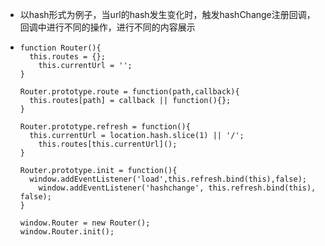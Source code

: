 - 以hash形式为例子，当url的hash发生变化时，触发hashChange注册回调，回调中进行不同的操作，进行不同的内容展示
- ```
  function Router(){
  	this.routes = {};
      this.currentUrl = '';
  }
  
  Router.prototype.route = function(path,callback){
  	this.routes[path] = callback || function(){};
  }
  
  Router.prototype.refresh = function(){
  	this.currentUrl = location.hash.slice(1) || '/';
      this.routes[this.currentUrl]();
  }
  
  Router.prototype.init = function(){
  	window.addEventListener('load',this.refresh.bind(this),false);
      window.addEventListener('hashchange', this.refresh.bind(this), false);
  }
  
  window.Router = new Router();
  window.Router.init();
  ```